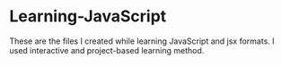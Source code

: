 # Learning-JavaScript
These are the files I created while learning JavaScript and jsx formats. I used interactive and project-based learning method. 
